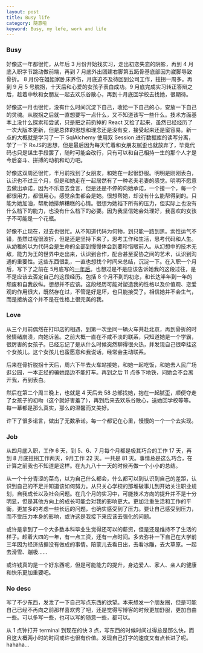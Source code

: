```yaml
---
layout: post
title: Busy life
category: 随意啦
keyword: Busy, my lefe, work and life
---
```


### Busy

好像这一年都很忙，从年后 3 月份开始找实习，走出初恋失恋的阴影，再到 4 月底入职字节跳动做前端，再到 7 月底外出团建右脚第五跖骨基底部因为崴脚导致骨折。 8 月份在姐姐家卧床养伤，月底迫不及待回到公司工作，拄拐一周多。再到 9 月 5 号脱拐，十天后和心爱的女孩子表白成功。9 月底完成实习转正答辩之后，趁着中秋和女朋友一起去欢乐谷散心，再到十月底回学校去找她，很期待。

好像这一月也很忙，没有什么时间沉淀下自己，收拾一下自己的心，安放一下自己的灵魂。从脱拐之后就一直想要写一点什么，又不知道该写一些什么。技术方面基本上没什么探索和尝试，只是把之前扔掉的 React 又捡了起来，虽然已经经历了一次大版本更新，但是总体的思想和理念还是没有变，接受起来还是蛮容易。新一点的大概就是学习了一下 SqlAlchemy 使用双 Session 进行数据库的读写分离，学了一下 RxJS的思想，但是最后因为每天忙着和女朋友腻歪也就放弃了，毕竟代码也只是谋生手段罢了，随时可能会改行，只有可以和自己相持一生的那个人才是今后奋斗、拼搏的动机和动力吧。

好像这双周还很忙，半月前找到了女朋友，和她在一起很舒服。明明是刚刚表白，认识也不过三个月，但是和她走在一起居然有了一种老夫老妻的感觉。明明不愿意去做出承诺，因为不乐意去食言，但是还是不停的向她承诺，一个接一个，每一个都很用力，都很用心。感觉余生都会是她。很想帮她，却没有什么能帮得到的。只能为她加油，帮助她排解糟糕的心情。很想为她裆下所有的压力，但实际上也没有什么档下的能力，也没有什么档下的必要。因为我坚信她会处理好，我喜欢的女孩子不可能是一个花瓶。

好像不止现在，过去也很忙。从不知道代码为何物，到只能一路到黑。索性运气不错，虽然过程很波折，但是还是坚持下来了。思考工作和生活，思考代码和人生。从幼稚的以为代码会是生命的全部到慢慢体会到要珍惜眼前人。从幻想中的技术无敌，能力为王的世界中走出来，认识到合作，配合甚至妥协之间的艺术，认识到沟通的重要性。这些东西很乱，一直也想找个时间来总结，沉淀一下。在入职一个月后，写下了之前在 5月底写的[一年后](https://raoul1996.github.io/2018/05/31/after-one-year.html)。也想过是不是应该告诉她我的这段过往，是不是应该去否定自己的这段经历。包括 8 个月不到的初恋，和长达半年到一年的颓废和自我放纵。想想并不应该。这段经历可能对塑造我的性格以及价值观、恋爱观的作用很大，既然存在过，不管是好是坏，也只能接受了。相信她并不会生气，而是接纳这个并不是在性格上很完美的我。

### Love

从三个月前偶然在打印店的相遇，到第一次坐同一辆火车共赴北京，再到骨折的时候情绪崩溃，向她诉苦。之前大概一直在不咸不淡的联系，只知道她是一个学霸，很厉害的女孩子。已经忘记了是从什么时候突然聊得很火热，并发现自己很牵挂这个女孩儿。这个女孩儿也蛮愿意和我说话，经常会主动联系。

后来在骨折脱拐十天后，周六下午去火车站接她，和她一起吃饭，和她去人民广场逛公园，一本正经的骗她路边不能打车。再到之后 11 点多下地铁，问她会不会离开我，再到表白。

然后在第二个周三晚上，也就是 4 天后去 58 总部找她，抱在一起腻歪，顺便夺走了女孩子的初吻（这个就好害羞了），再到后来去欢乐谷散心，送她回学校等等。每一幕都是那么真实，那么的温馨而又美好。

许下了很多诺言，做出了无数承诺。每一个都记在心里，慢慢的一个一个去实现。

### Job

从四月底入职，工作 6 天，到 5、6、7 月每个月都是极其巧合的工作 17 天，再到 8 月底拄拐工作两天，9月工作 22 天。一共是 81 天。事情总是这么巧合，在计算之前我也不知道是这样。在九九八十一天的时候再做一个小小的总结。

从一个十分青涩的菜鸟，以为自己什么都会，什么都可以到认识到自己的差距，认识到自己的不足并知道该如何努力。从只关心学校的那堆破事儿到开始关注职业规划，自我成长以及社会问题。在几个月的实习中，可能技术方向的提升并不是十分明显，但是其他方向上的成长可能会对我的影响更大。更加注重生活和工作的平衡，更加多的考虑一些长远的问题，也确实感受到了压力。要让自己感受到压力，而不受压力本身的影响，或许这是我接下来应该去强化的问题。

或许是拿到了一个大多数本科毕业生觉得还可以的薪资，但是还是维持不了生活的样子。趁着大四的一年，有一点工资，还有一点时间。多去弥补一下自己在大学前三年因为经济拮据没有做成的事情。陪蒙儿去看日出，去看冰雕，去大草原。一起去滑雪、蹦极......

或许钱真的是一个好东西呢，但是可能能力的提升，身边爱人、家人、亲人的健康和快乐更加重要吧。

### No desc

写了不少东西，发泄了一下自己写点东西的欲望。本来想发一个朋友圈，但是可能自己已经不再向之前那样喜欢秀了吧，还是觉得写博客的时候更加舒服，更加自由一些。可以多写一些，也可以写的随意一些，都可以。

从 1 点钟打开 terminal 到现在的快 3 点，写东西的时候时间过得总是那么快，而且这大概两小时的时间或许也很有价值。发现自己打字的速度又有点长进了呢。hahaha...
